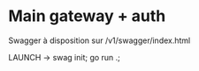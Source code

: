 # Main gateway + auth

Swagger à disposition sur /v1/swagger/index.html

LAUNCH -> swag init; go run .;
